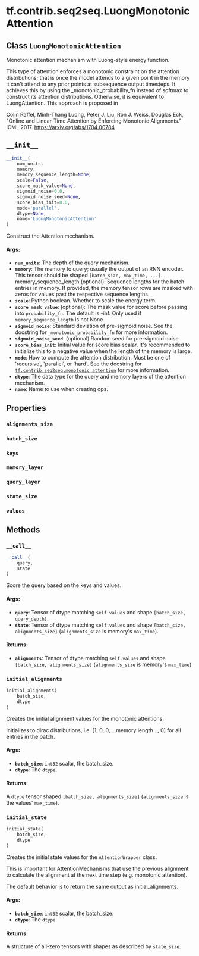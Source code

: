 <div itemscope itemtype="http://developers.google.com/ReferenceObject">
<meta itemprop="name" content="tf.contrib.seq2seq.LuongMonotonicAttention" />
<meta itemprop="path" content="Stable" />
<meta itemprop="property" content="alignments_size"/>
<meta itemprop="property" content="batch_size"/>
<meta itemprop="property" content="keys"/>
<meta itemprop="property" content="memory_layer"/>
<meta itemprop="property" content="query_layer"/>
<meta itemprop="property" content="state_size"/>
<meta itemprop="property" content="values"/>
<meta itemprop="property" content="__call__"/>
<meta itemprop="property" content="__init__"/>
<meta itemprop="property" content="initial_alignments"/>
<meta itemprop="property" content="initial_state"/>
</div>

# tf.contrib.seq2seq.LuongMonotonicAttention

## Class `LuongMonotonicAttention`



Monotonic attention mechanism with Luong-style energy function.

This type of attention enforces a monotonic constraint on the attention
distributions; that is once the model attends to a given point in the memory
it can't attend to any prior points at subsequence output timesteps.  It
achieves this by using the _monotonic_probability_fn instead of softmax to
construct its attention distributions.  Otherwise, it is equivalent to
LuongAttention.  This approach is proposed in

Colin Raffel, Minh-Thang Luong, Peter J. Liu, Ron J. Weiss, Douglas Eck,
"Online and Linear-Time Attention by Enforcing Monotonic Alignments."
ICML 2017.  https://arxiv.org/abs/1704.00784

<h2 id="__init__"><code>__init__</code></h2>

``` python
__init__(
    num_units,
    memory,
    memory_sequence_length=None,
    scale=False,
    score_mask_value=None,
    sigmoid_noise=0.0,
    sigmoid_noise_seed=None,
    score_bias_init=0.0,
    mode='parallel',
    dtype=None,
    name='LuongMonotonicAttention'
)
```

Construct the Attention mechanism.

#### Args:

* <b>`num_units`</b>: The depth of the query mechanism.
* <b>`memory`</b>: The memory to query; usually the output of an RNN encoder.  This
    tensor should be shaped `[batch_size, max_time, ...]`.
  memory_sequence_length (optional): Sequence lengths for the batch entries
    in memory.  If provided, the memory tensor rows are masked with zeros
    for values past the respective sequence lengths.
* <b>`scale`</b>: Python boolean.  Whether to scale the energy term.
* <b>`score_mask_value`</b>: (optional): The mask value for score before passing into
    `probability_fn`. The default is -inf. Only used if
    `memory_sequence_length` is not None.
* <b>`sigmoid_noise`</b>: Standard deviation of pre-sigmoid noise.  See the docstring
    for `_monotonic_probability_fn` for more information.
* <b>`sigmoid_noise_seed`</b>: (optional) Random seed for pre-sigmoid noise.
* <b>`score_bias_init`</b>: Initial value for score bias scalar.  It's recommended to
    initialize this to a negative value when the length of the memory is
    large.
* <b>`mode`</b>: How to compute the attention distribution.  Must be one of
    'recursive', 'parallel', or 'hard'.  See the docstring for
    <a href="../../../tf/contrib/seq2seq/monotonic_attention.md"><code>tf.contrib.seq2seq.monotonic_attention</code></a> for more information.
* <b>`dtype`</b>: The data type for the query and memory layers of the attention
    mechanism.
* <b>`name`</b>: Name to use when creating ops.



## Properties

<h3 id="alignments_size"><code>alignments_size</code></h3>



<h3 id="batch_size"><code>batch_size</code></h3>



<h3 id="keys"><code>keys</code></h3>



<h3 id="memory_layer"><code>memory_layer</code></h3>



<h3 id="query_layer"><code>query_layer</code></h3>



<h3 id="state_size"><code>state_size</code></h3>



<h3 id="values"><code>values</code></h3>





## Methods

<h3 id="__call__"><code>__call__</code></h3>

``` python
__call__(
    query,
    state
)
```

Score the query based on the keys and values.

#### Args:

* <b>`query`</b>: Tensor of dtype matching `self.values` and shape `[batch_size,
    query_depth]`.
* <b>`state`</b>: Tensor of dtype matching `self.values` and shape `[batch_size,
    alignments_size]` (`alignments_size` is memory's `max_time`).


#### Returns:

* <b>`alignments`</b>: Tensor of dtype matching `self.values` and shape
    `[batch_size, alignments_size]` (`alignments_size` is memory's
    `max_time`).

<h3 id="initial_alignments"><code>initial_alignments</code></h3>

``` python
initial_alignments(
    batch_size,
    dtype
)
```

Creates the initial alignment values for the monotonic attentions.

Initializes to dirac distributions, i.e. [1, 0, 0, ...memory length..., 0]
for all entries in the batch.

#### Args:

* <b>`batch_size`</b>: `int32` scalar, the batch_size.
* <b>`dtype`</b>: The `dtype`.


#### Returns:

A `dtype` tensor shaped `[batch_size, alignments_size]`
(`alignments_size` is the values' `max_time`).

<h3 id="initial_state"><code>initial_state</code></h3>

``` python
initial_state(
    batch_size,
    dtype
)
```

Creates the initial state values for the `AttentionWrapper` class.

This is important for AttentionMechanisms that use the previous alignment
to calculate the alignment at the next time step (e.g. monotonic attention).

The default behavior is to return the same output as initial_alignments.

#### Args:

* <b>`batch_size`</b>: `int32` scalar, the batch_size.
* <b>`dtype`</b>: The `dtype`.


#### Returns:

A structure of all-zero tensors with shapes as described by `state_size`.



